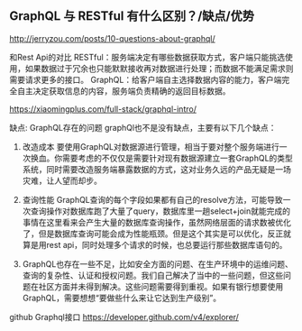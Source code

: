 ## GraphQL 与 RESTful 有什么区别？/缺点/优势

http://jerryzou.com/posts/10-questions-about-graphql/


和Rest Api的对比
RESTful：服务端决定有哪些数据获取方式，客户端只能挑选使用，如果数据过于冗余也只能默默接收再对数据进行处理；而数据不能满足需求则需要请求更多的接口。
GraphQL：给客户端自主选择数据内容的能力，客户端完全自主决定获取信息的内容，服务端负责精确的返回目标数据。

https://xiaomingplus.com/full-stack/graphql-intro/

缺点:
GraphQL存在的问题
graphQl也不是没有缺点，主要有以下几个缺点：


1. 改造成本
要使用GraphQL对数据源进行管理，相当于要对整个服务端进行一次换血。你需要考虑的不仅仅是需要针对现有数据源建立一套GraphQL的类型系统，同时需要改造服务端暴露数据的方式，这对业务久远的产品无疑是一场灾难，让人望而却步。

2. 查询性能
GraphQL查询的每个字段如果都有自己的resolve方法，可能导致一次查询操作对数据库跑了大量了query，数据库里一趟select+join就能完成的事情在这里看来会产生大量的数据库查询操作，虽然网络层面的请求数被优化了，但是数据库查询可能会成为性能瓶颈。但是这个其实是可以优化，反正就算是用rest api，同时处理多个请求的时候，也总要运行那些数据库语句的。

3. GraphQL也存在一些不足，比如安全方面的问题、在生产环境中的运维问题、查询的复杂性、认证和授权问题。我们自己解决了当中的一些问题，但这些问题在社区方面并未得到解决。这些问题需要得到重视。如果有银行想要使用GraphQL，需要想想“要做些什么来让它达到生产级别”。



github Graphql接口 https://developer.github.com/v4/explorer/
